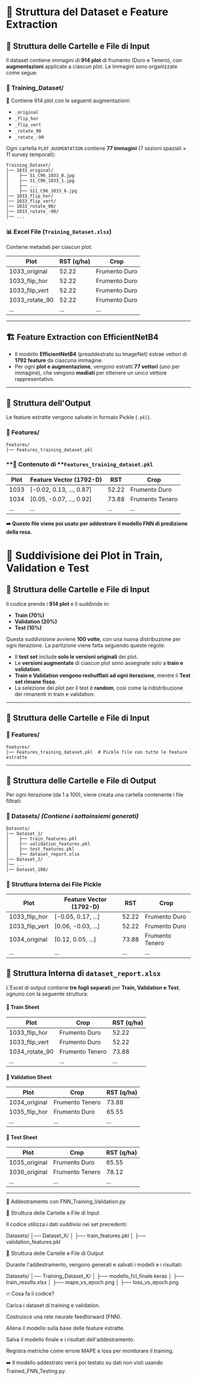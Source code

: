 # 📁 Struttura del Dataset e Feature Extraction

## 📂 **Struttura delle Cartelle e File di Input**

Il dataset contiene immagini di **914 plot** di frumento (Duro e Tenero), con **augmentazioni** applicate a ciascun plot. Le immagini sono organizzate come segue:

### **📁 Training\_Dataset/**

📌 Contiene 914 plot con le seguenti augmentazioni:

- `_original`
- `_flip_hor`
- `_flip_vert`
- `_rotate_90`
- `_rotate_-90`

Ogni cartella `PLOT_AUGMENTATION` contiene **77 immagini** (7 sezioni spaziali × 11 survey temporali):

```
Training_Dataset/
│── 1033_original/
│    ├── S1_C96_1033_0.jpg
│    ├── S1_C96_1033_1.jpg
│    ├── ...
│    ├── S11_C96_1033_6.jpg
│── 1033_flip_hor/
│── 1033_flip_vert/
│── 1033_rotate_90/
│── 1033_rotate_-90/
│── ...
```

### **📊 Excel File (****`Training_Dataset.xlsx`****)**

Contiene metadati per ciascun plot:

| Plot             | RST (q/ha) | Crop          |
| ---------------- | ---------- | ------------- |
| 1033\_original   | 52.22      | Frumento Duro |
| 1033\_flip\_hor  | 52.22      | Frumento Duro |
| 1033\_flip\_vert | 52.22      | Frumento Duro |
| 1033\_rotate\_90 | 52.22      | Frumento Duro |
| ...              | ...        | ...           |

---

## 🏗 **Feature Extraction con EfficientNetB4**

- Il modello **EfficientNetB4** (preaddestrato su ImageNet) estrae vettori di **1792 feature** da ciascuna immagine.
- Per ogni **plot e augmentazione**, vengono estratti **77 vettori** (uno per immagine), che vengono **mediati** per ottenere un unico vettore rappresentativo.

---

## 📂 Struttura dell'Output

Le feature estratte vengono salvate in formato Pickle (`.pkl`).

### **📁 Features/**

```
Features/
│── Features_training_dataset.pkl
```

### **📄 Contenuto di ****`Features_training_dataset.pkl`**

| Plot | Feature Vector (1792-D)  | RST   | Crop            |
| ---- | ------------------------ | ----- | --------------- |
| 1033 | [-0.02, 0.13, ..., 0.87] | 52.22 | Frumento Duro   |
| 1034 | [0.05, -0.07, ..., 0.92] | 73.88 | Frumento Tenero |
| ...  | ...                      | ...   | ...             |

**➡️ Questo file viene poi usato per addestrare il modello FNN di predizione della resa.**




# 📁 Suddivisione dei Plot in Train, Validation e Test

## 📂 **Struttura delle Cartelle e File di Input**

Il codice prende i **914 plot** e li suddivide in:

- **Train (70%)**
- **Validation (20%)**
- **Test (10%)**

Questa suddivisione avviene **100 volte**, con una nuova distribuzione per ogni iterazione. La partizione viene fatta seguendo queste regole:

- Il **test set** include **solo le versioni originali** dei plot.
- Le **versioni augmentate** di ciascun plot sono assegnate solo a **train e validation**.
- **Train e Validation vengono reshufflati ad ogni iterazione**, mentre il **Test set rimane fisso**.
- La selezione dei plot per il test è **random**, così come la ridistribuzione dei rimanenti in train e validation.

---

## 📂 **Struttura delle Cartelle e File di Input**

### **📁 Features/**
```
Features/
│── Features_training_dataset.pkl  # Pickle file con tutte le feature estratte
```

---

## 📂 **Struttura delle Cartelle e File di Output**
Per ogni iterazione (da 1 a 100), viene creata una cartella contenente i file filtrati:

### **📁 Datasets/** *(Contiene i sottoinsiemi generati)*
```
Datasets/
│── Dataset_1/
│    ├── train_features.pkl
│    ├── validation_features.pkl
│    ├── test_features.pkl
│    ├── dataset_report.xlsx
│── Dataset_2/
│── ...
│── Dataset_100/
```

### **📄 Struttura Interna dei File Pickle**
| Plot             | Feature Vector (1792-D) | RST   | Crop   |
| ---------------- | ----------------------- | ----- | ------ |
| 1033_flip_hor  | [-0.05, 0.17, ...]      | 52.22 | Frumento Duro   |
| 1033_flip_vert | [0.06, -0.03, ...]      | 52.22 | Frumento Duro   |
| 1034_original   | [0.12, 0.05, ...]       | 73.88 | Frumento Tenero |
| ...              | ...                     | ...   | ...    |

## 📄 **Struttura Interna di `dataset_report.xlsx`**
L'Excel di output contiene **tre fogli separati** per **Train, Validation e Test**, ognuno con la seguente struttura:

#### **📑 Train Sheet**
| Plot          | Crop         | RST (q/ha) |
|--------------|-------------|------------|
| 1033_flip_hor | Frumento Duro | 52.22 |
| 1033_flip_vert | Frumento Duro | 52.22 |
| 1034_rotate_90 | Frumento Tenero | 73.88 |
| ...          | ...         | ... |

#### **📑 Validation Sheet**
| Plot          | Crop         | RST (q/ha) |
|--------------|-------------|------------|
| 1034_original | Frumento Tenero | 73.88 |
| 1035_flip_hor | Frumento Duro | 65.55 |
| ...          | ...         | ... |

#### **📑 Test Sheet**
| Plot          | Crop         | RST (q/ha) |
|--------------|-------------|------------|
| 1035_original | Frumento Duro | 65.55 |
| 1036_original | Frumento Tenero | 78.12 |
| ...          | ...         | ... |

---

📁 Addestramento con FNN_Training_Validation.py

📂 Struttura delle Cartelle e File di Input

Il codice utilizza i dati suddivisi nei set precedenti:

Datasets/
│── Dataset_X/
│    ├── train_features.pkl
│    ├── validation_features.pkl

📂 Struttura delle Cartelle e File di Output

Durante l'addestramento, vengono generati e salvati i modelli e i risultati:

Datasets/
│── Training_Dataset_X/
│    ├── modello_fcl_finale.keras
│    ├── train_results.xlsx
│    ├── mape_vs_epoch.png
│    ├── loss_vs_epoch.png

🔥 Cosa fa il codice?

Carica i dataset di training e validation.

Costruisce una rete neurale feedforward (FNN).

Allena il modello sulla base delle feature estratte.

Salva il modello finale e i risultati dell'addestramento.

Registra metriche come errore MAPE e loss per monitorare il training.

➡️ Il modello addestrato verrà poi testato su dati non visti usando Trained_FNN_Testing.py.
